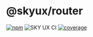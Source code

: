 # @skyux/router

[![npm](https://img.shields.io/npm/v/@skyux/router.svg)](https://www.npmjs.com/package/@skyux/router)
![SKY UX CI](https://github.com/blackbaud/skyux-router/workflows/SKY%20UX%20CI/badge.svg)
[![coverage](https://codecov.io/gh/blackbaud/skyux-router/branch/master/graphs/badge.svg?branch=master)](https://codecov.io/gh/blackbaud/skyux-router/branch/master)
